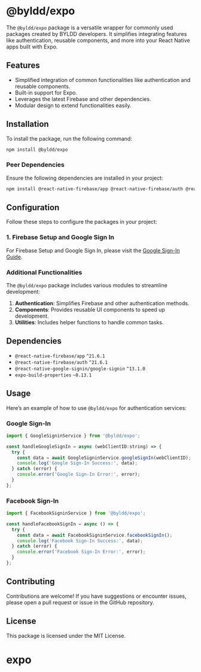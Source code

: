 # @byldd/expo

The `@byldd/expo` package is a versatile wrapper for commonly used packages created by BYLDD developers. It simplifies integrating features like authentication, reusable components, and more into your React Native apps built with Expo.

## Features

- Simplified integration of common functionalities like authentication and reusable components.
- Built-in support for Expo.
- Leverages the latest Firebase and other dependencies.
- Modular design to extend functionalities easily.

## Installation

To install the package, run the following command:

```bash
npm install @byldd/expo
```

### Peer Dependencies

Ensure the following dependencies are installed in your project:

```bash
npm install @react-native-firebase/app @react-native-firebase/auth @react-native-google-signin/google-signin expo-build-properties
```

## Configuration

Follow these steps to configure the packages in your project:

### 1. Firebase Setup and Google Sign In
 For Firebase Setup and Google Sign In, please visit the [Google Sign-In Guide](https://github.com/byldd/expo-google-signin#readme).

### Additional Functionalities

The `@byldd/expo` package includes various modules to streamline development:

1. **Authentication**: Simplifies Firebase and other authentication methods.
2. **Components**: Provides reusable UI components to speed up development.
3. **Utilities**: Includes helper functions to handle common tasks.


## Dependencies

- `@react-native-firebase/app` `^21.6.1`
- `@react-native-firebase/auth` `^21.6.1`
- `@react-native-google-signin/google-signin` `^13.1.0`
- `expo-build-properties` `~0.13.1`
## Usage

Here’s an example of how to use `@byldd/expo` for authentication services:

### Google Sign-In

```javascript
import { GoogleSigninService } from '@byldd/expo';

const handleGoogleSignIn = async (webClientID:string) => {
  try {
    const data = await GoogleSigninService.googleSignIn(webClientID);
    console.log('Google Sign-In Success:', data);
  } catch (error) {
    console.error('Google Sign-In Error:', error);
  }
};
```

### Facebook Sign-In

```javascript
import { FacebookSigninService } from '@byldd/expo';

const handleFacebookSignIn = async () => {
  try {
    const data = await FacebookSigninService.facebookSignIn();
    console.log('Facebook Sign-In Success:', data);
  } catch (error) {
    console.error('Facebook Sign-In Error:', error);
  }
};
```
## Contributing

Contributions are welcome! If you have suggestions or encounter issues, please open a pull request or issue in the GitHub repository.

## License

This package is licensed under the MIT License.

# expo
